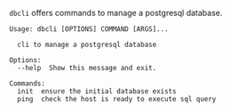 ``dbcli`` offers commands to manage a postgresql database.

```
Usage: dbcli [OPTIONS] COMMAND [ARGS]...

  cli to manage a postgresql database

Options:
  --help  Show this message and exit.

Commands:
  init  ensure the initial database exists
  ping  check the host is ready to execute sql query
```
